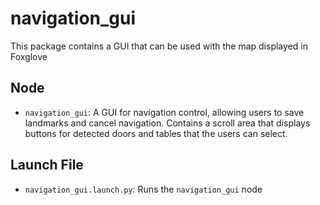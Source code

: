 # navigation_gui
This package contains a GUI that can be used with the map displayed in Foxglove
## Node
* `navigation_gui`: A GUI for navigation control, allowing users to save landmarks and cancel navigation. Contains a scroll area that displays buttons for detected doors and tables that the users can select.
## Launch File
* `navigation_gui.launch.py`: Runs the `navigation_gui` node
